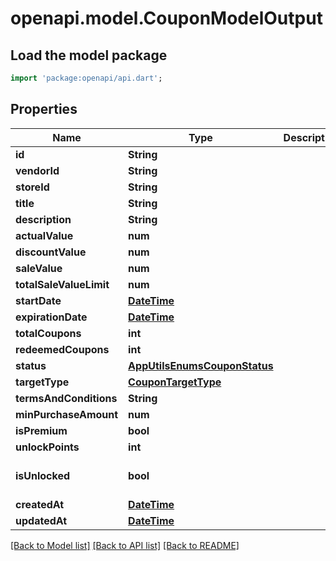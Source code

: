 # openapi.model.CouponModelOutput

## Load the model package
```dart
import 'package:openapi/api.dart';
```

## Properties
Name | Type | Description | Notes
------------ | ------------- | ------------- | -------------
**id** | **String** |  | 
**vendorId** | **String** |  | 
**storeId** | **String** |  | 
**title** | **String** |  | 
**description** | **String** |  | 
**actualValue** | **num** |  | 
**discountValue** | **num** |  | 
**saleValue** | **num** |  | 
**totalSaleValueLimit** | **num** |  | [optional] 
**startDate** | [**DateTime**](DateTime.md) |  | [optional] 
**expirationDate** | [**DateTime**](DateTime.md) |  | [optional] 
**totalCoupons** | **int** |  | [optional] 
**redeemedCoupons** | **int** |  | 
**status** | [**AppUtilsEnumsCouponStatus**](AppUtilsEnumsCouponStatus.md) |  | 
**targetType** | [**CouponTargetType**](CouponTargetType.md) |  | 
**termsAndConditions** | **String** |  | 
**minPurchaseAmount** | **num** |  | 
**isPremium** | **bool** |  | 
**unlockPoints** | **int** |  | [optional] 
**isUnlocked** | **bool** |  | [optional] [default to false]
**createdAt** | [**DateTime**](DateTime.md) |  | 
**updatedAt** | [**DateTime**](DateTime.md) |  | 

[[Back to Model list]](../README.md#documentation-for-models) [[Back to API list]](../README.md#documentation-for-api-endpoints) [[Back to README]](../README.md)


